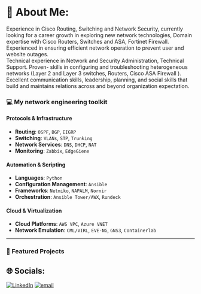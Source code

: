 # 💫 About Me:
Experience in Cisco Routing, Switching and Network Security, currently looking for a career growth in exploring new network technologies, Domain expertise with Cisco Routers, Switches and ASA, Fortinet Firewall. Experienced in ensuring efficient network operation to prevent user and website outages. <br>Technical experience in Network and Security Administration, Technical Support. Proven- skills in configuring and troubleshooting heterogeneous networks (Layer 2 and Layer 3 switches, Routers, Cisco ASA Firewall ). Excellent communication skills, leadership, planning, and social skills that build and maintains relations across and beyond organization expectation.

### 💻 My network engineering toolkit

#### Protocols & Infrastructure
- **Routing**: `OSPF`, `BGP`, `EIGRP`
- **Switching**: `VLANs`, `STP`, `Trunking`
- **Network Services**: `DNS`, `DHCP`, `NAT`
- **Monitoring**: `Zabbix`, `EdgeGiene`

#### Automation & Scripting
- **Languages**: `Python`
- **Configuration Management**: `Ansible`
- **Frameworks**: `Netmiko`, `NAPALM`, `Nornir`
- **Orchestration**: `Ansible Tower/AWX`, `Rundeck`

#### Cloud & Virtualization
- **Cloud Platforms**: `AWS VPC`, `Azure VNET`
- **Network Emulation**: `CML/VIRL`, `EVE-NG`, `GNS3`, `Containerlab`



---

### 🚀 Featured Projects


## 🌐 Socials:
[![LinkedIn](https://img.shields.io/badge/LinkedIn-%230077B5.svg?logo=linkedin&logoColor=white)](https://linkedin.com/in/https://www.linkedin.com/in/vishnu-ravi-b386a9152/) [![email](https://img.shields.io/badge/Email-D14836?logo=gmail&logoColor=white)](mailto:vishnu310597@gmail.com)

